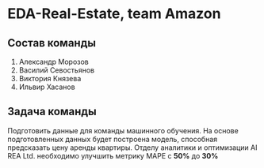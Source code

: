 # EDA-Real-Estate, team Amazon

## Состав команды
1. Александр Морозов
2. Василий Севостьянов 
3. Виктория Князева
4. Ильвир Хасанов

## Задача команды

Подготовить данные для команды машинного обучения. На основе подготовленных данных будет построена модель, способная предсказать цену аренды квартиры. Отделу аналитики и оптимизации AI REA Ltd. необходимо улучшить метрику MAPE с **50%** до **30%** 
